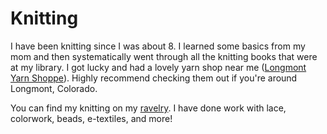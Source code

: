 # Knitting

I have been knitting since I was about 8.  I learned some basics from my mom and then systematically went through all the knitting books that were at my library.  I got lucky and had a lovely yarn shop near me ([Longmont Yarn Shoppe](https://www.longmontyarn.com/)).  Highly recommend checking them out if you're around Longmont, Colorado.

You can find my knitting on my [ravelry](https://www.ravelry.com/people/booksforever).  I have done work with lace, colorwork, beads, e-textiles, and more!

